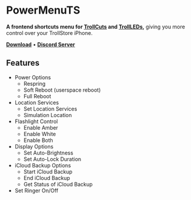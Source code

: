 # PowerMenuTS
**A frontend shortcuts menu for [TrollCuts](https://github.com/udevsharold/TrollCuts) and [TrollLEDs](https://github.com/PoomSmart/TrollLEDs),** giving you more control over your TrollStore iPhone.
<p align="left">
  <strong><a href="https://github.com/lunginspector/PowerMenuTS/releases">Download</a></strong>
  •
  <strong><a href="https://discord.gg/nocturna-team-1144047674614616135">Discord Server</a></strong>
</p>

### 
## Features
* Power Options
    * Respring
    * Soft Reboot (userspace reboot)
    * Full Reboot
* Location Services
    * Set Location Services
    * Simulation Location
* Flashlight Control
    * Enable Amber
    * Enable White
    * Enable Both
* Display Options
    * Set Auto-Brightness
    * Set Auto-Lock Duration
* iCloud Backup Options
    * Start iCloud Backup
    * End iCloud Backup
    * Get Status of iCloud Backup
* Set Ringer On/Off
